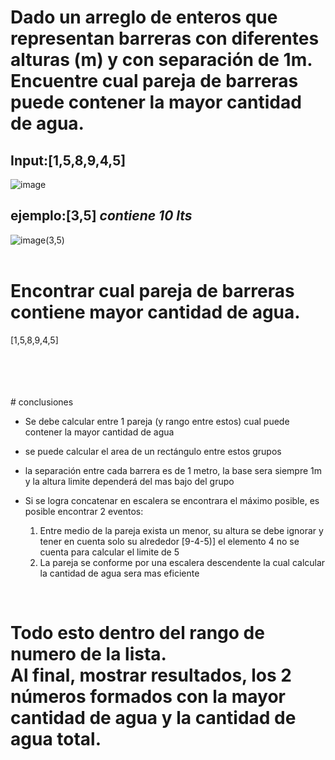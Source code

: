 # Dado un arreglo de enteros que representan barreras con diferentes alturas (m) y con separación de 1m. Encuentre cual pareja de barreras puede contener la mayor cantidad de agua.

## **Input:**[1,5,8,9,4,5]<br>

![image](https://cdn.cacher.io/attachments/u/3iimr1rui030a/I0jeQJxLDbDauIPberC1U4u6JHI_ssj5/Screen_Shot_2022-12-12_at_5.49.10_PM.png)


## **ejemplo:**[3,5] *contiene 10 lts*

![image(3,5)](https://cdn.cacher.io/attachments/u/3iimr1rui030a/1oI7KtBMgaYV5K1hVseYkxlj1k2QegMG/Screen_Shot_2022-12-13_at_10.49.02_AM.png)<br>
<br>

# Encontrar cual pareja de barreras contiene mayor cantidad de agua.

[1,5,8,9,4,5]

<br>
<br>
<br>
<br>
# conclusiones

* Se debe calcular entre 1 pareja (y rango entre estos) cual puede contener la mayor cantidad de agua

* se puede calcular el area de un rectángulo entre estos grupos

* la separación entre cada barrera es de 1 metro, la base sera siempre 1m y la altura limite dependerá del mas bajo del grupo

* Si se logra concatenar en escalera se encontrara el máximo posible, es posible encontrar 2 eventos:
	1. Entre medio de la pareja exista un menor, su altura se debe ignorar y tener en cuenta solo su alrededor [9-4-5)] el elemento 4 no se cuenta para calcular el limite de 5
	2. La pareja se conforme por una escalera descendente la cual calcular la cantidad de agua sera mas eficiente
<br>

# Todo esto dentro del rango de numero de la lista. <br>Al final, mostrar resultados, los 2 números formados con la mayor cantidad de agua y la cantidad de agua total.

<br>
<br>
<br>
<br>
